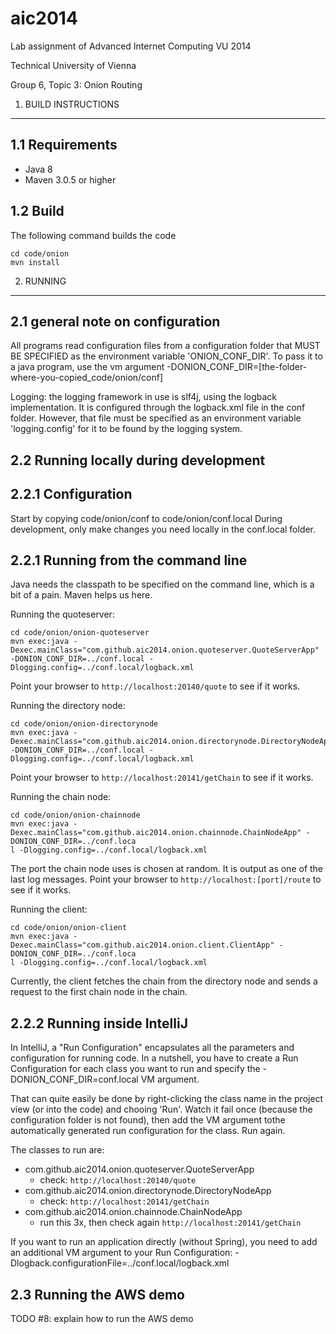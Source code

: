 aic2014
=======

Lab assignment of Advanced Internet Computing VU 2014

Technical University of Vienna

Group 6, Topic 3: Onion Routing

1. BUILD INSTRUCTIONS
---------------------

1.1 Requirements
----------------
* Java 8
* Maven 3.0.5 or higher

1.2 Build
---------
The following command builds the code
```
cd code/onion
mvn install
````

2. RUNNING
----------

2.1 general note on configuration
-----------------
All programs read configuration files from a configuration folder that MUST BE 
SPECIFIED as the environment variable 'ONION_CONF_DIR'. To pass it to a java program,
use the vm argument -DONION_CONF_DIR=[the-folder-where-you-copied_code/onion/conf]

Logging: the logging framework in use is slf4j, using the logback implementation.
It is configured through the logback.xml file in the conf folder. However, that file must 
be specified as an environment variable 'logging.config' for it to be found by the
logging system.

2.2 Running locally during development
--------------------------------------
2.2.1 Configuration
-------------------
Start by copying code/onion/conf to code/onion/conf.local
During development, only make changes you need locally in the conf.local folder.

2.2.1 Running from the command line
-----------------------------------
Java needs the classpath to be specified on the command line, which is a bit of a 
pain. Maven helps us here.

Running the quoteserver:
```
cd code/onion/onion-quoteserver
mvn exec:java -Dexec.mainClass="com.github.aic2014.onion.quoteserver.QuoteServerApp" -DONION_CONF_DIR=../conf.local -Dlogging.config=../conf.local/logback.xml
```
Point your browser to `http://localhost:20140/quote` to see if it works.

Running the directory node:
```
cd code/onion/onion-directorynode
mvn exec:java -Dexec.mainClass="com.github.aic2014.onion.directorynode.DirectoryNodeApp"
-DONION_CONF_DIR=../conf.local -Dlogging.config=../conf.local/logback.xml
```
Point your browser to `http://localhost:20141/getChain` to see if it works.

Running the chain node:
```
cd code/onion/onion-chainnode
mvn exec:java -Dexec.mainClass="com.github.aic2014.onion.chainnode.ChainNodeApp" -DONION_CONF_DIR=../conf.loca
l -Dlogging.config=../conf.local/logback.xml
``` 
The port the chain node uses is chosen at random. It is output as one of the last log messages.
Point your browser to `http://localhost:[port]/route` to see if it works.

Running the client:
```
cd code/onion/onion-client
mvn exec:java -Dexec.mainClass="com.github.aic2014.onion.client.ClientApp" -DONION_CONF_DIR=../conf.loca
l -Dlogging.config=../conf.local/logback.xml
```
Currently, the client fetches the chain from the directory node and sends a request to the first chain node in the chain.


2.2.2 Running inside IntelliJ
-----------------------------

In IntelliJ, a "Run Configuration" encapsulates all the parameters and configuration for running code. 
In a nutshell, you have to create a Run Configuration for each class you want to run and specify 
the -DONION_CONF_DIR=conf.local VM argument.

That can quite easily be done by right-clicking the class name in the project view (or into the code) 
and chooing 'Run'. Watch it fail once (because the configuration folder is not found), then add the 
VM argument tothe automatically generated run configuration for the class. Run again.

The classes to run are:
* com.github.aic2014.onion.quoteserver.QuoteServerApp
  * check: `http://localhost:20140/quote`
* com.github.aic2014.onion.directorynode.DirectoryNodeApp
  * check: `http://localhost:20141/getChain`
* com.github.aic2014.onion.chainnode.ChainNodeApp
  * run this 3x, then check again `http://localhost:20141/getChain`

If you want to run an application directly (without Spring), you need to add an additional VM argument to your Run Configuration:
 -Dlogback.configurationFile=../conf.local/logback.xml

2.3 Running the AWS demo
------------------------
TODO #8: explain how to run the AWS demo
